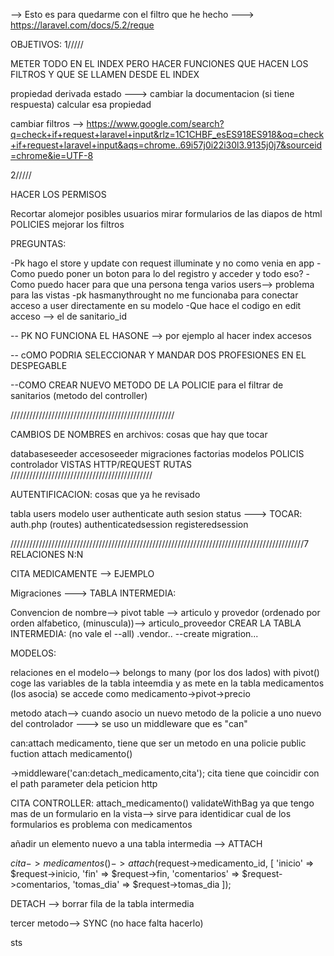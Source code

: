 --> 
Esto es para quedarme con el filtro que he hecho --->  https://laravel.com/docs/5.2/reque

OBJETIVOS:
1/////

METER TODO EN EL INDEX PERO HACER FUNCIONES QUE HACEN LOS FILTROS Y QUE SE  LLAMEN DESDE EL INDEX

propiedad derivada estado ---> cambiar la documentacion (si tiene respuesta) calcular esa propiedad

cambiar filtros --> https://www.google.com/search?q=check+if+request+laravel+input&rlz=1C1CHBF_esES918ES918&oq=check+if+request+laravel+input&aqs=chrome..69i57j0i22i30l3.9135j0j7&sourceid=chrome&ie=UTF-8


2/////


HACER LOS PERMISOS

Recortar alomejor posibles usuarios
mirar formularios de las diapos de html
POLICIES
mejorar los filtros



PREGUNTAS:

-Pk hago el store y update con request illuminate y no como venia en app 
-Como puedo poner un boton para lo del registro y acceder y todo eso?
-Como puedo hacer para que una persona tenga varios users--> problema para las vistas
-pk hasmanythrought no me funcionaba para conectar acceso a user directamente en su modelo
-Que hace el codigo en edit acceso --> el de sanitario_id



-- PK NO FUNCIONA EL HASONE --> por ejemplo al hacer index accesos


-- cOMO PODRIA SELECCIONAR Y MANDAR DOS PROFESIONES EN EL DESPEGABLE

--COMO CREAR NUEVO METODO DE LA POLICIE para el filtrar de sanitarios (metodo del controller)

////////////////////////////////////////////////////

CAMBIOS DE NOMBRES en archivos: cosas que hay que tocar

databaseseeder
accesoseeder
migraciones
factorias
modelos
POLICIS
controlador
VISTAS
HTTP/REQUEST
RUTAS
/////////////////////////////////////////////

AUTENTIFICACION: cosas que ya he revisado

tabla users
modelo user
authenticate
auth sesion status
---> TOCAR: auth.php (routes)
            authenticatedsession
            registeredsession



/////////////////////////////////////////////////////////////////////////////////////////////7
RELACIONES N:N



CITA MEDICAMENTE --> EJEMPLO

Migraciones ---> TABLA INTERMEDIA:

Convencion de nombre--> pivot table --> articulo y provedor (ordenado por orden alfabetico, (minuscula))--> articulo_proveedor
CREAR LA TABLA INTERMEDIA: (no vale el --all) .vendor.. --create migration...


MODELOS: 


relaciones en el modelo--> belongs to many (por los dos lados)
with pivot() coge las variables de la tabla inteemdia y as mete en la tabla medicamentos (los asocia)
se accede como medicamento->pivot->precio



metodo atach--> 
cuando asocio un nuevo metodo de la policie a uno nuevo del controlador ---> se uso un middleware que es "can"

can:attach medicamento, tiene que ser un metodo en una policie public fuction attach medicamento()

 ->middleware('can:detach_medicamento,cita'); cita tiene que coincidir con el path parameter dela peticion http

CITA CONTROLLER:
attach_medicamento()
 validateWithBag ya que tengo mas de un formulario en la vista--> sirve para identidicar cual de los formularios es
problema con medicamentos



añadir un elemento nuevo a una tabla intermedia --> ATTACH

$cita->medicamentos()->attach($request->medicamento_id, [
            'inicio' => $request->inicio,
            'fin' => $request->fin,
            'comentarios' => $request->comentarios,
            'tomas_dia' => $request->tomas_dia
        ]);


DETACH --> borrar fila de la tabla intermedia

tercer metodo--> SYNC  (no hace falta hacerlo)


   sts





